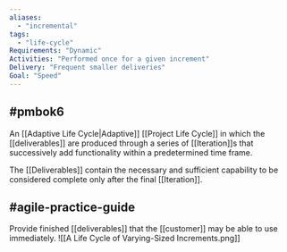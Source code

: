 ```yaml
---
aliases:
  - "incremental"
tags:
  - "life-cycle"
Requirements: "Dynamic"
Activities: "Performed once for a given increment"
Delivery: "Frequent smaller deliveries"
Goal: "Speed"
---
```

## #pmbok6 
An [[Adaptive Life Cycle|Adaptive]] [[Project Life Cycle]] in which the [[deliverables]] are produced through a series of [[Iteration]]s that successively add functionality within a predetermined time frame.

The [[Deliverables]] contain the necessary and sufficient capability to be considered complete only after the final [[Iteration]].

## #agile-practice-guide 
Provide finished [[deliverables]] that the [[customer]] may be able to use immediately.
![[A Life Cycle of Varying-Sized Increments.png]]